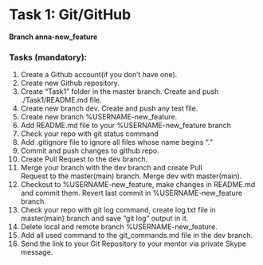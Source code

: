 # Task 1: Git/GitHub 

**Branch anna-new_feature**

### Tasks (mandatory):
<ol>
  <li>Create a Github account(if you don’t have one).</li>
  <li>Create new Github repository.</li>
  <li>Create “Task1” folder in the master branch. Create and push ./Task1/README.md file.</li>
  <li>Create new branch dev. Create and push any test file.</li>
  <li>Create new branch %USERNAME-new_feature.</li>
  <li>Add README.md file to your %USERNAME-new_feature branch</li>
  <li>Check your repo with git status command</li>
  <li>Add .gitignore file to ignore all files whose name begins “.”</li>
  <li>Commit and push changes to github repo.</li>
  <li>Create Pull Request to the dev branch.</li>
  <li>Merge your branch with the dev branch and create Pull </li>Request to the master(main) branch. Merge dev with master(main).</li>
  <li>Checkout to %USERNAME-new_feature, make changes in README.md and commit them. Revert last commit in %USERNAME-new_feature branch.</li>
  <li>Check your repo with git log command, create log.txt file in master(main) branch and save “git log” output in it.</li>
  <li>Delete local and remote branch %USERNAME-new_feature.</li>
  <li>Add all used command to the git_commands.md file in the dev branch.</li>
  <li>Send the link to your Git Repository to your mentor via private Skype message.</li>
</ol>



